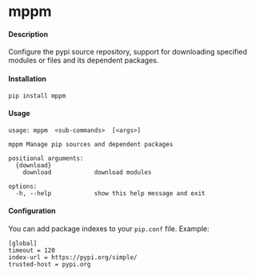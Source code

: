 # mppm

#### Description

Configure the pypi source repository, support for downloading specified modules or files and its dependent packages.

#### Installation

    pip install mppm

#### Usage

    usage: mppm  <sub-commands>  [<args>] 
    
    mppm Manage pip sources and dependent packages
    
    positional arguments:
      {download}
        download            download modules
    
    options:
      -h, --help            show this help message and exit

#### Configuration

You can add package indexes to your `pip.conf` file. Example:

    [global]
    timeout = 120
    index-url = https://pypi.org/simple/
    trusted-host = pypi.org

